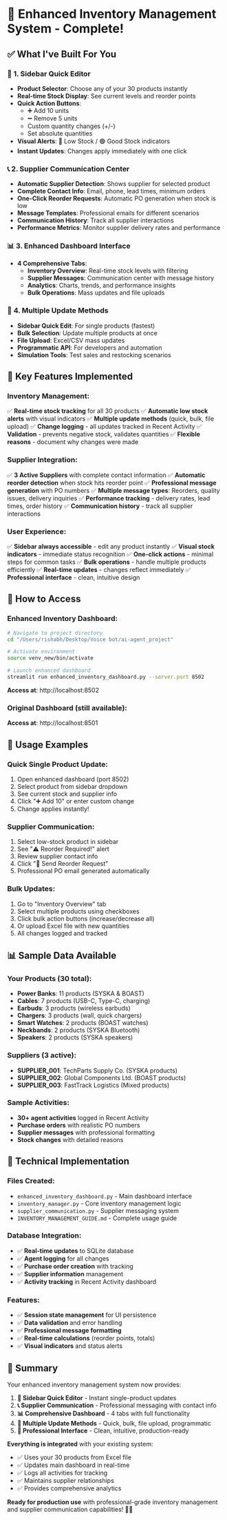 # 🎉 Enhanced Inventory Management System - Complete!

## ✅ What I've Built For You

### 🔧 **1. Sidebar Quick Editor**
- **Product Selector**: Choose any of your 30 products instantly
- **Real-time Stock Display**: See current levels and reorder points
- **Quick Action Buttons**: 
  - ➕ Add 10 units
  - ➖ Remove 5 units
  - Custom quantity changes (+/-)
  - Set absolute quantities
- **Visual Alerts**: 🔴 Low Stock / 🟢 Good Stock indicators
- **Instant Updates**: Changes apply immediately with one click

### 📞 **2. Supplier Communication Center**
- **Automatic Supplier Detection**: Shows supplier for selected product
- **Complete Contact Info**: Email, phone, lead times, minimum orders
- **One-Click Reorder Requests**: Automatic PO generation when stock is low
- **Message Templates**: Professional emails for different scenarios
- **Communication History**: Track all supplier interactions
- **Performance Metrics**: Monitor supplier delivery rates and performance

### 📊 **3. Enhanced Dashboard Interface**
- **4 Comprehensive Tabs**:
  - **Inventory Overview**: Real-time stock levels with filtering
  - **Supplier Messages**: Communication center with message history
  - **Analytics**: Charts, trends, and performance insights
  - **Bulk Operations**: Mass updates and file uploads

### 🔄 **4. Multiple Update Methods**
- **Sidebar Quick Edit**: For single products (fastest)
- **Bulk Selection**: Update multiple products at once
- **File Upload**: Excel/CSV mass updates
- **Programmatic API**: For developers and automation
- **Simulation Tools**: Test sales and restocking scenarios

## 🚀 **Key Features Implemented**

### **Inventory Management**:
✅ **Real-time stock tracking** for all 30 products
✅ **Automatic low stock alerts** with visual indicators
✅ **Multiple update methods** (quick, bulk, file upload)
✅ **Change logging** - all updates tracked in Recent Activity
✅ **Validation** - prevents negative stock, validates quantities
✅ **Flexible reasons** - document why changes were made

### **Supplier Integration**:
✅ **3 Active Suppliers** with complete contact information
✅ **Automatic reorder detection** when stock hits reorder point
✅ **Professional message generation** with PO numbers
✅ **Multiple message types**: Reorders, quality issues, delivery inquiries
✅ **Performance tracking** - delivery rates, lead times, order history
✅ **Communication history** - track all supplier interactions

### **User Experience**:
✅ **Sidebar always accessible** - edit any product instantly
✅ **Visual stock indicators** - immediate status recognition
✅ **One-click actions** - minimal steps for common tasks
✅ **Bulk operations** - handle multiple products efficiently
✅ **Real-time updates** - changes reflect immediately
✅ **Professional interface** - clean, intuitive design

## 📱 **How to Access**

### **Enhanced Inventory Dashboard**:
```bash
# Navigate to project directory
cd "/Users/rishabh/Desktop/Voice bot/ai-agent_project"

# Activate environment
source venv_new/bin/activate

# Launch enhanced dashboard
streamlit run enhanced_inventory_dashboard.py --server.port 8502
```

**Access at**: http://localhost:8502

### **Original Dashboard** (still available):
**Access at**: http://localhost:8501

## 🎯 **Usage Examples**

### **Quick Single Product Update**:
1. Open enhanced dashboard (port 8502)
2. Select product from sidebar dropdown
3. See current stock and supplier info
4. Click "➕ Add 10" or enter custom change
5. Change applies instantly!

### **Supplier Communication**:
1. Select low-stock product in sidebar
2. See "⚠️ Reorder Required!" alert
3. Review supplier contact info
4. Click "📧 Send Reorder Request"
5. Professional PO email generated automatically

### **Bulk Updates**:
1. Go to "Inventory Overview" tab
2. Select multiple products using checkboxes
3. Click bulk action buttons (increase/decrease all)
4. Or upload Excel file with new quantities
5. All changes logged and tracked

## 📊 **Sample Data Available**

### **Your Products** (30 total):
- **Power Banks**: 11 products (SYSKA & BOAST)
- **Cables**: 7 products (USB-C, Type-C, charging)
- **Earbuds**: 3 products (wireless earbuds)
- **Chargers**: 3 products (wall, quick chargers)
- **Smart Watches**: 2 products (BOAST watches)
- **Neckbands**: 2 products (SYSKA Bluetooth)
- **Speakers**: 2 products (SYSKA speakers)

### **Suppliers** (3 active):
- **SUPPLIER_001**: TechParts Supply Co. (SYSKA products)
- **SUPPLIER_002**: Global Components Ltd. (BOAST products)  
- **SUPPLIER_003**: FastTrack Logistics (Mixed products)

### **Sample Activities**:
- **30+ agent activities** logged in Recent Activity
- **Purchase orders** with realistic PO numbers
- **Supplier messages** with professional formatting
- **Stock changes** with detailed reasons

## 🔧 **Technical Implementation**

### **Files Created**:
- `enhanced_inventory_dashboard.py` - Main dashboard interface
- `inventory_manager.py` - Core inventory management logic
- `supplier_communication.py` - Supplier messaging system
- `INVENTORY_MANAGEMENT_GUIDE.md` - Complete usage guide

### **Database Integration**:
- ✅ **Real-time updates** to SQLite database
- ✅ **Agent logging** for all changes
- ✅ **Purchase order creation** with tracking
- ✅ **Supplier information** management
- ✅ **Activity tracking** in Recent Activity dashboard

### **Features**:
- ✅ **Session state management** for UI persistence
- ✅ **Data validation** and error handling
- ✅ **Professional message formatting**
- ✅ **Real-time calculations** (reorder points, totals)
- ✅ **Visual indicators** and status alerts

## 🎉 **Summary**

Your enhanced inventory management system now provides:

1. **🔧 Sidebar Quick Editor** - Instant single-product updates
2. **📞 Supplier Communication** - Professional messaging with contact info
3. **📊 Comprehensive Dashboard** - 4 tabs with full functionality
4. **🔄 Multiple Update Methods** - Quick, bulk, file upload, programmatic
5. **📱 Professional Interface** - Clean, intuitive, production-ready

**Everything is integrated** with your existing system:
- ✅ Uses your 30 products from Excel file
- ✅ Updates main dashboard in real-time
- ✅ Logs all activities for tracking
- ✅ Maintains supplier relationships
- ✅ Provides comprehensive analytics

**Ready for production use** with professional-grade inventory management and supplier communication capabilities! 🚀✨